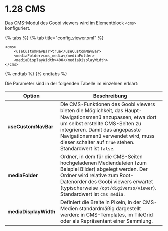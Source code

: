 # 1.28 CMS

Das CMS-Modul des Goobi viewers wird im Elementblock `<cms>` konfiguriert.

{% tabs %}
{% tab title="config_viewer.xml" %}
```markup
<cms>
    <useCustomNavBar>true</useCustomNavBar>
    <mediaFolder>cms_media</mediaFolder>
    <mediaDisplayWidth>400</mediaDisplayWidth>
</cms>
```
{% endtab %}
{% endtabs %}

Die Parameter sind in der folgenden Tabelle im einzelnen erklärt:

| **Option**            | Beschreibung                                                                                                                                                                                                                                                                       |
| --------------------- | ---------------------------------------------------------------------------------------------------------------------------------------------------------------------------------------------------------------------------------------------------------------------------------- |
| **useCustomNavBar**   | Die CMS-Funktionen des Goobi viewers bieten die Möglichkeit, das Haupt-Navigationsmenü anzupassen, etwa dort um selbst erstellte CMS-Seiten zu integrieren. Damit das angepasste Navigationsmenü verwendet wird, muss dieser schalter auf `true` stehen. Standardwert ist `false`. |
| **mediaFolder**       | Ordner, in dem für die CMS-Seiten hochgeladenen Mediendateien (zum Beispiel Bilder) abgelegt werden. Der Ordner wird relative zum Root-Datenorder des Goobi viewers erwartet (typischerweise `/opt/digiverso/viewer`). Standardwert ist `cms_media`.                               |
| **mediaDisplayWidth** | Definiert die Breite in Pixeln, in der CMS-Medien standardmäßig dargestellt werden: in CMS-Templates, im TileGrid oder als Repräsentant einer Sammlung.                                                                                                                            |

